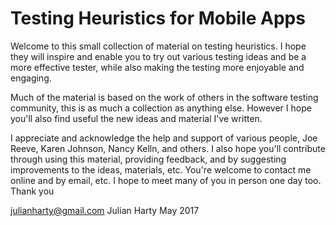 # Testing Heuristics for Mobile Apps
Welcome to this small collection of material on testing heuristics. I hope they will inspire and enable you to try out various testing ideas and be a more effective tester, while also making the testing more enjoyable and engaging.

Much of the material is based on the work of others in the software testing community, this is as much a collection as anything else. However I hope you'll also find useful the new ideas and material I've written.

I appreciate and acknowledge the help and support of various people, Joe Reeve, Karen Johnson, Nancy Kelln, and others. I also hope you'll contribute through using this material, providing feedback, and by suggesting improvements to the ideas, materials, etc. You're welcome to contact me online and by email, etc. I hope to meet many of you in person one day too.
Thank you

[julianharty@gmail.com](mailto:julianharty@gmail.com)
Julian Harty
May 2017
